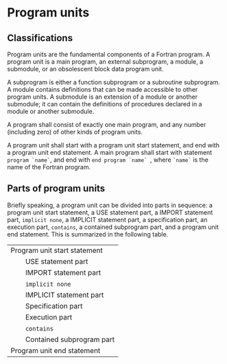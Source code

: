 # Program units

## Classifications

Program units are the fundamental components of a Fortran program. A program unit is a main program, an 
external subprogram, a module, a submodule, or an obsolescent block data program unit.

A subprogram is either a function subprogram or a subroutine subprogram. A module contains definitions that can be made accessible to other program units. A submodule is an extension of a module or another submodule; it can contain the definitions of procedures declared in a module or another submodule.

A program shall consist of exactly one main program, and any number (including zero) of other kinds of program units.

A program unit shall start with a program unit start statement, and end with a program unit end statement. A main program shall start with statement `` program `name` ``, and end with ``end program `name` ``, where `` `name` `` is the name of the Fortran program.

## Parts of program units

Briefly speaking, a program unit can be divided into parts in sequence: a program unit start statement, a USE  statement part, a IMPORT statement part, `implicit none`, a IMPLICIT statement part, a specification part, an execution part, `contains`, a contained subprogram part, and a program unit end statement. This is summarized in the following table.

| |
| :--- |
| Program unit start statement |
| &nbsp; &nbsp; &nbsp; &nbsp; USE statement part |
| &nbsp; &nbsp; &nbsp; &nbsp; IMPORT statement part |
| &nbsp; &nbsp; &nbsp; &nbsp; `implicit none` |
| &nbsp; &nbsp; &nbsp; &nbsp; IMPLICIT statement part |
| &nbsp; &nbsp; &nbsp; &nbsp; Specification part |
| &nbsp; &nbsp; &nbsp; &nbsp; Execution part |
| &nbsp; &nbsp; &nbsp; &nbsp; `contains` |
| &nbsp; &nbsp; &nbsp; &nbsp; Contained subprogram part |
| Program unit end statement |
